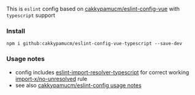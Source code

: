 This is `eslint` config based on [cakkypamucm/eslint-config-vue](https://github.com/cakkypamucm/eslint-config-vue) with `typescript` support

### Install

```shell
npm i github:cakkypamucm/eslint-config-vue-typescript --save-dev
```

### Usage notes

- config includes [eslint-import-resolver-typescript](https://github.com/import-js/eslint-import-resolver-typescript) for correct working [import-x/no-unresolved](https://github.com/un-ts/eslint-plugin-import-x/blob/master/docs/rules/no-unresolved.md) rule
- see also [cakkypamucm/eslint-config usage notes](https://github.com/cakkypamucm/eslint-config?tab=readme-ov-file#usage-notes)
